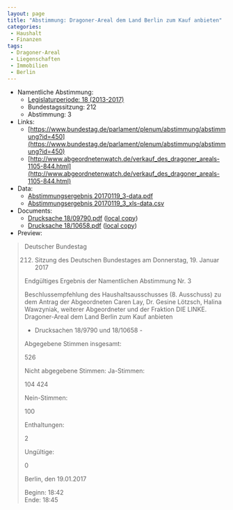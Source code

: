 ```yaml
---
layout: page
title: "Abstimmung: Dragoner-Areal dem Land Berlin zum Kauf anbieten"
categories:
 - Haushalt
 - Finanzen
tags:
 - Dragoner-Areal
 - Liegenschaften
 - Immobilien
 - Berlin
---
```


* Namentliche Abstimmung:
    * [Legislaturperiode: 18 (2013-2017)](https://de.wikipedia.org/wiki/18._Deutscher_Bundestag)
    * Bundestagssitzung: 212
    * Abstimmung: 3
* Links: 
    * [https://www.bundestag.de/parlament/plenum/abstimmung/abstimmung?id=450](https://www.bundestag.de/parlament/plenum/abstimmung/abstimmung?id=450)
    * [http://www.abgeordnetenwatch.de/verkauf_des_dragoner_areals-1105-844.html](http://www.abgeordnetenwatch.de/verkauf_des_dragoner_areals-1105-844.html)
* Data: 
    * [Abstimmungsergebnis 20170119_3-data.pdf](/res/abstimmungsliste/20170119_3-data.pdf)
    * [Abstimmungsergebnis 20170119_3_xls-data.csv](/res/abstimmungsliste/analyses/20170119_3_xls-data.csv)
* Documents: 
    * [Drucksache 18/09790.pdf](http://dip21.bundestag.de/dip21/btd/18/097/1809790.pdf) ([local copy](/res/abstimmungsdaten/018-212-03/1809790.pdf))
    * [Drucksache 18/10658.pdf](http://dip21.bundestag.de/dip21/btd/18/106/1810658.pdf) ([local copy](/res/abstimmungsdaten/018-212-03/1810658.pdf))
* Preview: 
> Deutscher Bundestag
> 
> 212. Sitzung des Deutschen Bundestages
> am Donnerstag, 19. Januar 2017
> 
> Endgültiges Ergebnis der Namentlichen Abstimmung Nr. 3
> 
> Beschlussempfehlung des Haushaltsausschusses (8. Ausschuss) zu dem Antrag der
> Abgeordneten Caren Lay, Dr. Gesine Lötzsch, Halina Wawzyniak, weiterer Abgeordneter
> und der Fraktion DIE LINKE.
> Dragoner-Areal dem Land Berlin zum Kauf anbieten
> - Drucksachen 18/9790 und 18/10658 -
> 
> Abgegebene Stimmen insgesamt:
> 
> 526
> 
> Nicht abgegebene Stimmen:
> Ja-Stimmen:
> 
> 104
> 424
> 
> Nein-Stimmen:
> 
> 100
> 
> Enthaltungen:
> 
> 2
> 
> Ungültige:
> 
> 0
> 
> Berlin, den 19.01.2017
> 
> Beginn: 18:42  
> Ende: 18:45
